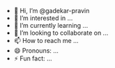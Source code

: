 - 👋 Hi, I’m @gadekar-pravin
- 👀 I’m interested in ...
- 🌱 I’m currently learning ...
- 💞️ I’m looking to collaborate on ...
- 📫 How to reach me ...
- 😄 Pronouns: ...
- ⚡ Fun fact: ...

<!---
gadekar-pravin/gadekar-pravin is a ✨ special ✨ repository because its `README.md` (this file) appears on your GitHub profile.
You can click the Preview link to take a look at your changes.
--->
